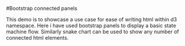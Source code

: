 #Bootstrap connected panels

This demo is to showcase a use case for ease of writing html within d3 namespace.
Here i have used bootstrap panels to display a basic state machine flow. Similarly snake chart can be used to show any number of connected html elements.